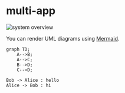# multi-app

![system overview](http://www.plantuml.com/plantuml/proxy?cache=no&src=https://raw.githubusercontent.com/KobeB87/multi-app/master/doc.iuml)


You can render UML diagrams using [Mermaid](https://mermaidjs.github.io/).
```mermaid
graph TD;
    A-->B;
    A-->C;
    B-->D;
    C-->D;
```

```plantuml
Bob -> Alice : hello
Alice -> Bob : hi
```
